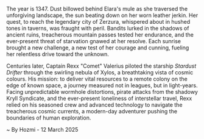 
The year is 1347.  Dust billowed behind Elara's mule as she traversed the unforgiving landscape, the sun beating down on her worn leather jerkin.  Her quest, to reach the legendary city of Zerzura, whispered about in hushed tones in taverns, was fraught with peril. Bandits lurked in the shadows of ancient ruins, treacherous mountain passes tested her endurance, and the ever-present threat of starvation gnawed at her resolve.  Each sunrise brought a new challenge, a new test of her courage and cunning, fueling her relentless drive toward the unknown.

Centuries later, Captain Rexx "Comet" Valerius piloted the starship *Stardust Drifter* through the swirling nebula of Xylos, a breathtaking vista of cosmic colours. His mission: to deliver vital resources to a remote colony on the edge of known space, a journey measured not in leagues, but in light-years.  Facing unpredictable wormhole distortions, pirate attacks from the shadowy Kryll Syndicate, and the ever-present loneliness of interstellar travel, Rexx relied on his seasoned crew and advanced technology to navigate the treacherous cosmic currents, a modern-day adventurer pushing the boundaries of human exploration.

~ By Hozmi - 12 March 2025
